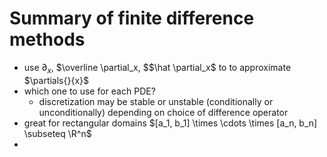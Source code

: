 # Summary of finite difference methods

$$
\newcommand{\x}{\mathbf x}
\newcommand{\y}{\mathbf y}
\newcommand{\f}{\mathbf f}
\newcommand{\j}{\mathbf j}
\newcommand{\n}{\mathbf n}
\newcommand{\v}{\mathbf v}
\newcommand{\U}{\mathbf U}
\newcommand{\abs}[1]{\left\lvert #1 \right\rvert}
\newcommand{\norm}[1]{\left\lVert #1 \right\rVert}
\newcommand{\parens}[1]{\left( #1 \right)}
\newcommand{\brackets}[1]{\left[ #1 \right]}
\newcommand{\angles}[1]{\left\langle #1 \right\rangle}
\newcommand{\inv}[1]{#1^{-1}}
\newcommand{\d}{\, \text{d}}
\newcommand{\dbyd}[2]{\frac{\d #1}{\d #2}}
\newcommand{\partials}[2]{\frac{\partial #1}{\partial #2}}
\newcommand{\BigO}{\mathcal O}
\newcommand{\disclapl}[1][]{\partial_{#1} \overline \partial_{#1}}
$$

- use $\partial_x$, $\overline \partial_x, $$\hat \partial_x$ to to approximate $\partials{}{x}$
- which one to use for each PDE?
  - discretization may be stable or unstable (conditionally or unconditionally) depending on choice of difference operator
- great for rectangular domains $[a_1, b_1] \times \cdots \times [a_n, b_n] \subseteq \R^n$
- 